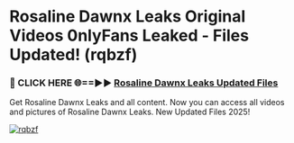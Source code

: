 # Rosaline Dawnx Leaks Original Videos 0nlyFans Leaked - Files Updated! (rqbzf)

<h3>🔴 CLICK HERE 🌐==►► <a href="https://tinyurl.com/4seja8ks" rel="nofollow">Rosaline Dawnx Leaks Updated Files</a></h3>

Get Rosaline Dawnx Leaks and all content. Now you can access all videos and pictures of Rosaline Dawnx Leaks. New Updated Files 2025!

[![rqbzf](https://i.imgur.com/EWjZXRe.gif)](https://tinyurl.com/4seja8ks)
